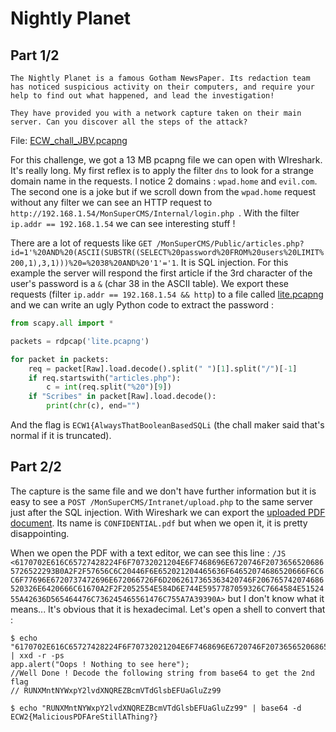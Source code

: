 # Nightly Planet

## Part 1/2

```
The Nightly Planet is a famous Gotham NewsPaper. Its redaction team has noticed suspicious activity on their computers, and require your help to find out what happened, and lead the investigation!

They have provided you with a network capture taken on their main server. Can you discover all the steps of the attack?
```

File: [ECW_chall_JBV.pcapng](ECW_chall_JBV.pcapng)



For this challenge, we got a 13 MB pcapng file we can open with WIreshark. It's really long. My first reflex is to apply the filter `dns` to look for a strange domain name in the requests. I notice 2 domains : `wpad.home` and `evil.com`. The second one is a joke but if we scroll down from the `wpad.home` request without any filter we can see an HTTP request to `http://192.168.1.54/MonSuperCMS/Internal/login.php `. With the filter `ip.addr == 192.168.1.54` we can see interesting stuff !

There are a lot of requests like `GET /MonSuperCMS/Public/articles.php?id=1'%20AND%20(ASCII(SUBSTR((SELECT%20password%20FROM%20users%20LIMIT%200,1),3,1)))%20=%2038%20AND%20'1'='1`. It is SQL injection. For this example the server will respond the first article if the 3rd character of the user's password is a `&` (char 38 in the ASCII table). We export these requests (filter `ip.addr == 192.168.1.54 && http`) to a file called [lite.pcapng](lite.pcapng) and we can write an ugly Python code to extract the password :

```python
from scapy.all import *

packets = rdpcap('lite.pcapng')

for packet in packets:
    req = packet[Raw].load.decode().split(" ")[1].split("/")[-1]
    if req.startswith("articles.php"):
        c = int(req.split("%20")[9])
    if "Scribes" in packet[Raw].load.decode():
        print(chr(c), end="")
```

And the flag is `ECW1{AlwaysThatBooleanBasedSQLi` (the chall maker said that's normal if it is truncated).



## Part 2/2

The capture is the same file and we don't have further information but it is easy to see a `POST /MonSuperCMS/Intranet/upload.php` to the same server just after the SQL injection. With Wireshark we can export the [uploaded PDF document](CONFIDENTIAL.pdf). Its name is `CONFIDENTIAL.pdf` but when we open it, it is pretty disappointing.

When we open the PDF with a text editor, we can see this line : `/JS <6170702E616C65727428224F6F70732021204E6F7468696E6720746F20736565206865726522293B0A2F2F57656C6C20446F6E652021204465636F64652074686520666F6C6C6F77696E6720737472696E672066726F6D2062617365363420746F206765742074686520326E6420666C61670A2F2F2052554E584D6E744E5957787059326C7664584E5152455A42636D565464476C736245465561476C755A7A39390A>` but I don't know what it means... It's obvious that it is hexadecimal. Let's open a shell to convert that :

```
$ echo "6170702E616C65727428224F6F70732021204E6F7468696E6720746F20736565206865726522293B0A2F2F57656C6C20446F6E652021204465636F64652074686520666F6C6C6F77696E6720737472696E672066726F6D2062617365363420746F206765742074686520326E6420666C61670A2F2F2052554E584D6E744E5957787059326C7664584E5152455A42636D565464476C736245465561476C755A7A39390A" | xxd -r -ps
app.alert("Oops ! Nothing to see here");
//Well Done ! Decode the following string from base64 to get the 2nd flag
// RUNXMntNYWxpY2lvdXNQREZBcmVTdGlsbEFUaGluZz99

$ echo "RUNXMntNYWxpY2lvdXNQREZBcmVTdGlsbEFUaGluZz99" | base64 -d
ECW2{MaliciousPDFAreStillAThing?}
```



